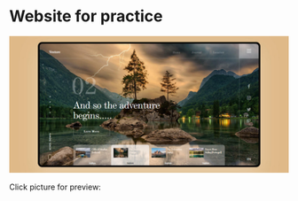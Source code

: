 <h1>Website for practice</h1>


<p>
	<a href="https://grivenn.github.io/ed_AdventureBegins/" target="_blank"><img src="https://raw.githubusercontent.com/grivenn/ed_AdventureBegins/master/img/preview.jpg" alt="Site Preview"></a>
	<p>Click picture for preview:</p>
</p>